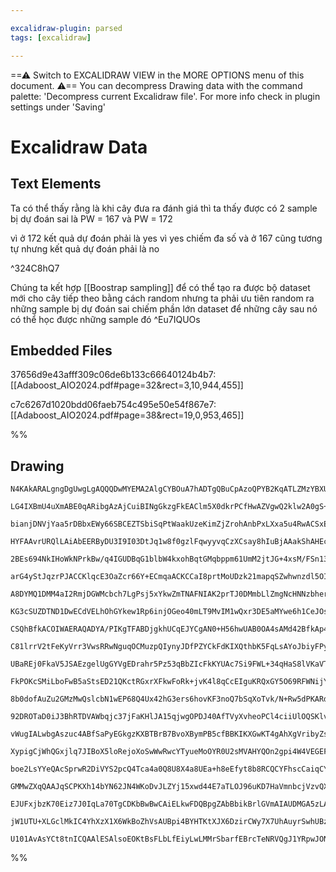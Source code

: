 ```yaml
---

excalidraw-plugin: parsed
tags: [excalidraw]

---
```

==⚠  Switch to EXCALIDRAW VIEW in the MORE OPTIONS menu of this document. ⚠== You can decompress Drawing data with the command palette: 'Decompress current Excalidraw file'. For more info check in plugin settings under 'Saving'


# Excalidraw Data
## Text Elements
Ta có thể thấy rằng là khi cây đưa ra đánh giá thì ta thấy
được có 2 sample bị dự đoán sai là PW = 167 và PW = 172 

vì ở 172 kết quả dự đoán phải là yes vì yes chiếm đa số và 
ở 167 cũng tương tự nhưng kết quả dự đoán phải là no 

 ^324C8hQ7

Chúng ta kết hợp [[Boostrap sampling]] để có thể tạo ra được bộ dataset
mới cho cây tiếp theo bằng cách random nhưng ta phải ưu tiên random ra
những sample bị dự đoán sai chiếm phần lớn dataset để những cây sau nó có 
thể học được những sample đó  ^Eu7IQUOs

## Embedded Files
37656d9e43afff309c06de6b133c66640124b4b7: [[Adaboost_AIO2024.pdf#page=32&rect=3,10,944,455]]

c7c6267d1020bdd06faeb754c495e50e54f867e7: [[Adaboost_AIO2024.pdf#page=38&rect=19,0,953,465]]

%%
## Drawing
```compressed-json
N4KAkARALgngDgUwgLgAQQQDwMYEMA2AlgCYBOuA7hADTgQBuCpAzoQPYB2KqATLZMzYBXUtiRoIACyhQ4zZAHoFAc0JRJQgEYA6bGwC2CgF7N6hbEcK4OCtptbErHALRY8RMpWdx8Q1TdIEfARcZgRmBShcZQUebQBWbR4aOiCEfQQOKGZuAG1wMFAwYuh4cXRCfWikfhLGFnYuNAA2AA4AFlrIetZOADlOMW4ARniATnjmgGYABnbmvgLIQg5i

LG4IXBmU4uXmABE0qARibgAzAjCuiBINgGkzgFkEAClm5X0dkrPCfHwAZVgwQ2klw2A0gS+AigpDYAGsEAB1EjqEbXZgw+EIQEwYESQQeKEQWF+SQccI5NDDa5sOBgtQwEYzGbXazKPGoFlLCCYbjOKZTRJjdqtVo8eJTdrDWY8DrXRloZw8drtbTClXxADszPaYxmw2GrXRmIRAGE2Pg2KQNgBiZn27bXTRguHKEmrc2W60SGHWZh0wJZIkUFGS

bianjDNVjYaa5rDBbxEWy66SBCEZTSbiSqPtWaakUzeKimZjZrohAnbPxLXxa5u4RwACSxEpqFyAF1rmdyBkW9wOEI/td3cRycw24Ph9zNMJVgBRYIZLJtzvXIRwYi4Y6nKkR4U8WWtbVJ65EDhwgdD/BntjYBG71AwoQIY3boRtiCIVYrZREn7BP2EhTHGkzEGMCB5rgZwwbMYzYDMzRrM0mjSlM2DNJh7T6sqmjtJompEsw7jlPkuxgNSSwUUs

HYFAAvrURQlLAiAbEERByDU3I9I03DtJq1w8f0gzlFqwyyvqCzXCsay8hIuBjAAakShAHEcVZoBc+BXNytwSIp7QvAAKn0ZyKfspkAOL0JZmAAFrODMmoABoAFb7P+vwAkC5QQAStzGrCCLIsQqJoIsux+Sa2I+Rs/mnCOwiZuObZcpFtL0rATJpSUbIcjlkByagzgJq02gChKTmylM4rNDW8p8qMMxqu0ErNHMwylvEMytFMgVYp6Vq2ggrTjDM

2BEs694NkIHoWkNPrkBw/q4IGUDBqG1blbW4kxohBqtGMqbppm61UmM2jtJG+4xsM/FSn13JhBpqCijwYwTFMUncjNzatnkVEQEYbAADJwsQfTxEI7SIsoiIAAozMouBTAAjvO9CuRANHdr2CBAagU43tyo4pdwTHMWU3A8EsDEznOxCLukmTZHkXbchuW47iM+5XQK2qajVZ4rJeaBE7e94vVpYT0Yx3Isb57GEJxRJCU0qDxJRkVqwMHBDGgV2

arG4yStJqzrPJACCKlqcE3OaZcr66Y+ECmqaACKCCaI8prtMoUDzk21mapqSZwhwnzdl5OIcn5FoBU90UhWFvD9QiMe+fFRIkslFLcAVEAZdgDLZayHDsuUBdFSVmHlXmArDLdoxC9yCrFa0zRJIhPDtdq7UgaWacIIN3roDaI1jRNToujNc1ehsvrLQGLMbaFYZoFMUbHqMdUfWKoea503JphmWbnWqjeCyB9cqvM5ZPZWj4Jsmm8zBFJS/S2q6

A8DYMQ1DMM4aI2RmjDGWMcbch7LgPsj5xYkwZmTNAFNIAK2prTJ0DMmbLlZmgNcHNNzbherGd6fMB6C3fpAc8otCbXglg+c4jtZYFApqUViPosDrUEkwXo6s8xH21twxout9aoENNhGqYxNR6jNrJDYuBTQ20OHbKWjtpIuxqu0U0rRJDu0IlHP4Gc4rxwSonIKSJNrhSHoY/Exjs5JTJHnNABci4lypMyMuFd87XGrpvKMUjhRjFFILZompRr8J

KG3cSUZDTND1DwECdVELhOhGYkew1Rp6injOGeo40mLT9MvIM1wQxr3DE5aMYwe6h1CeJOsx8Tpn1ER0bQRoH5EKTEWTCRtWmRU/v9XB7NIpQJgVeackVSaOJoWMkos5ZqMyXCzVcgySic0IU/Xm8SvqhNicLC8oziaRUtJLR80snZDM4FAf4hAjDlB4AXM4FyABi0Dfht2SdADhGwjK4FQNgAAz0+SQgBhvEBYAUrwYCoFIIARrxy6oHwAAA9QH

CSQhBfkACOIWAERAQADYA/PIKgTFABDjgkhUCqEJYCgAN0+H56hwUAB0OA4sAMd42BfkAp4KgZg0CfAIFQJoQA03ioGIIAR7wCVsGJVy3AqKEWoHhoiVAABeURITUD0ERfKpVoiIyoEZYy+g1LAD7eNqzlcJAD9eFAVAqMhCAGK8YVYrMUSo4KgOAkgbUysRTAcIarqVeuYL8lFZr9AEp+cwQAi3hqsRYy41CZNS/MAJaAsKoDYsAIWASaxUkuxb

C81lrrV2tFeKyVrr3VwsRRwNguqOCMuzpQIynyJDfPZYCkFdKIXQthbK5FqLsAYoJbiyFPyiUkrJYQCl6hqVRDBTARlLK2X/N4FK/QvL+VCoLY6yV3KPVyoVcq2Nkbt1auIZW/VRqTVIotVa219rC3OuLVuv1PrUAPvBIQINIauURvVZWmNqrsCJuUE+VN6bCaSCzQBnNl780OqdS6t1W7y3Hq4NcY4mAoCWyIModWEBghnE4dxJgUBzAEHQxmLD

UBaREj0FkaV5JSAEzgelUgGYVgEDrahr5Pz53qBbZIcFkKYUAc7Si9FWL+34qHaS8lVKaVTpndi1lTbOXcqXcEFd1713Os3aWg9u7VVfs1bunVeqOAGtQDGnVEG83qZg3e7TD7TPPsDcGzFobP1Ro4D+uNf6k1AYA1ADNoHs0Xqs2umzcHtMIeM0SXAQhyMACVwjXPKM+M5JRzwIAABINLOqI8qNNih02KCw1BEhKjVFVoIzgIwYxcIaMJPW5RpQ

FkPOKcSMiLboFwB5aStsED21QKctRGxrXFkwFoRk+jvK4l8qCcEIguKRQxGY5O69RFWNijYwkiVSSILW9yFxWU3EFzypXbxfJN5lRArKQJRYO6HTzA1A2IEWnHjzEed6EZ5hDzyWPB0zJJo5IZj96AS0VprVXinMsuYkxTA+prPUsS6mRRPqdPioTtCYQ6J1Q6SY2jKgrC9Q6Uj6wkj+t/ciEBWjOD6AAeQLKaOLUAXiYD6H0KAfxTTSFILyCBQy

8b0dofAuZu2GMzMwQslcbN1wEP68Q4Ux42hG3ers6hovKF3noQ7bSqXoTvk/N+Rw5dPKARdtgTUGEqnEE6nczQxBiCIQuF7UO7RsC6niAgbqHv2hnA7pqBAeinokQBuRLWuxhg0SYUV+WVN2Hsdqzw7glV49CJEiMDJEoVQJna0VTY85FHqROao52Gx5xCE1E2d2ABVGnORJvWPQFnIeK3qbrem0YrbQvc4Ti8ftukxdDuiPcdyE7PfIo+NLJdcU

92DROTaD0iJ3BhRTDVAWbqjc37jFaKHlJA15qjwgOPDJ40AfTVyXvheoPCl4ciiUlOQSKlv0lCBJHJQUeNM6okdqf3v/b78o/cMhoocrQSSJOjYX8wekUVOtO9OjOzOrO7O+AnOMIPOuwyykAwy+MsCgu4yCCkyauEAsyC4EuOC7YaBEAqysuvMx4x4Ao0i3IVCGwuQuQAAQmwGwEtrgHAIuj4L+B2B2ESEcprgNkXuclkFcjctTPck8i8vgG8sh

vWugIALwbgAszuc4ABfSaPyEGkgzKXBTBrB7BvoXBymPB5cfBBKIKXGwKT4gAhXgVribyZsqaCACbeMKtuKEH1oyvoIANt43akgFaPaEKhGZqXB6gCAFamgAmvyhK4IA6qwBgIGYGMmtm2KQgT4hAAAV86ktMQAkeQIyiSoAPd4sKJhqmgq1mG60qAar6warqgA5XjOr4DeHOpcweGWqYogpFGwqBFSppEcAArzqMrcaoCSCACzeGyrOiBsUQBqU

XypigCjWhQGxjlq7JIBoX5loRejoXoSwWwRwcYTyueMoOYR0U2sMVAHYQOn2gpi4W4VEGEFAF4b4QGgEb2sEaEWmBEVEdgDEaSjkQkZmpobBiWqkekVkXEbkcGvkRwF0TMYcXyuUaFpUX4TUbBg0XCs0XcW0RYVMd0b2tyn0QMQCkMdYWMRMY4biXCSpnMQsfIahiRphhsDhtfnUARkRvgAyWRhRtcFRlECsEwALtMpAFaMxhwKxgoRACoeoUCdo

boe2LsYYeQAcSprwR2DiVYS2pcQ4Tca4a0Q8U8X4a8UEa+h8eEfyt8b8RCQCYFhscCaiqCYRuCf8VCbgAUZINMdwWUautBsidUW+vUY0ZiXqX1jibCSJr0YTESZWsMWSdcWymGbMQSrScPrFmwAlqwBIWgClrspltliMHlpHoUNHmwugIENgFEOXMCMnlVmgBMNWRwMIuUF9DVOKCHPfJFDJB1psI8vnsooXtrkNviHCCjDTkYIiK0MwEIGcDAPO

GMMwZXqQAAJqSCPKXh14bYN62JN4WKoDvJLZYj15xwd44E7aTLOJ96uKD7HaVmnbcjVzvQXTMgRgfZ3RXTAHvJtxSJlQzCCilh5jO4GgUJRSpLn4SCH6Twn6uhn7zz5JLyrQrzFI7kPRqitYJIGhJgpj1Knw5YGidyCh46r7xDxJSi/7PSPiVKHihyVIFx9Lk6QHU506aKwEs5s4c5c4oHFBkEYGCkHIlATLd5IKAwlaoBTDoL0xzJYKLJS74Jcx

EJUFxjbzK70Eiz7J0IqLa70TgCDKbBwBwCAiELkwFDQBpgZAbBbikBrlGVmAIAUDMGA5zLA42gwTOVnBfAQDYAiBrRNjHD6CAggUwVjwTyZJuUeWkBeU+V2Wn5A6gXoCLxg4IVGWhXhXpCPLRwblHkJwlBJUszeXpB+VYjN4Gy1DuWeU5U+X5XpzpWN6JWlVZC5X6Bxb2K7Y5QlVhVlXpA04XkD6dQtXZV1U+WPLSH6CvJ8TFV9VQD1WDViFJaSF

jW1UTU+XLGclMkIC4YhXzX1X6WkBoZhVsAUBpi4BYHTKtXJX6DzirCWy7X7UhAuyrSwhUBzVtX9XpCXX3VGQx6lkMxuXESwh/DOTZj8TlQLD8QhJSLMgmzFU/UWj4CLl8hagXR6iVJfRvytTtTtmQDAwGCGXawEAvj5mjB3zxCFknXtUNW4ECWfVzJuVugkDiG3ItU03ECAgIBwCJ7FWM2PBsBrDnW4CaDBD9k6QfxMbEA/YsKsH4AuykDKDOgAA

U101AvAsYCt8tnICQAAlESAlsoEOKtBsFLbLfEiyLwLMMrSbarfEBrcTeNRVQgJ1YRpwJONgegXjAlubExkboJZFJkLzfzdwNmdyNgBxH7aQC+NcGKaZVmSHTroXLFulsHS+MTXYK5AgOWcwP8GKXAJzdzWKXzepYLZAGCIRowEZGwfgNjZTCWX/sEOWbxDyR+ORvoO9SWfgYIXndHfgKEGhjXcXaXfsppWAIVhAABOEOTHRCAHREAA=
```
%%
